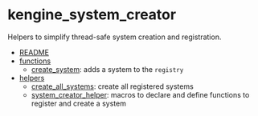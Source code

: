 # kengine_system_creator

Helpers to simplify thread-safe system creation and registration.

* [README](README.md)
* [functions](functions)
	* [create_system](functions/create_system.md): adds a system to the `registry`
* [helpers](helpers)
	* [create_all_systems](helpers/create_all_systems.md): create all registered systems
	* [system_creator_helper](helpers/system_creator_helper.md): macros to declare and define functions to register and create a system
